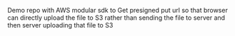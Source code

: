 Demo repo with AWS modular sdk to Get presigned put url so that browser can directly upload the file to S3 rather than sending the file to server and then server uploading that file to S3
